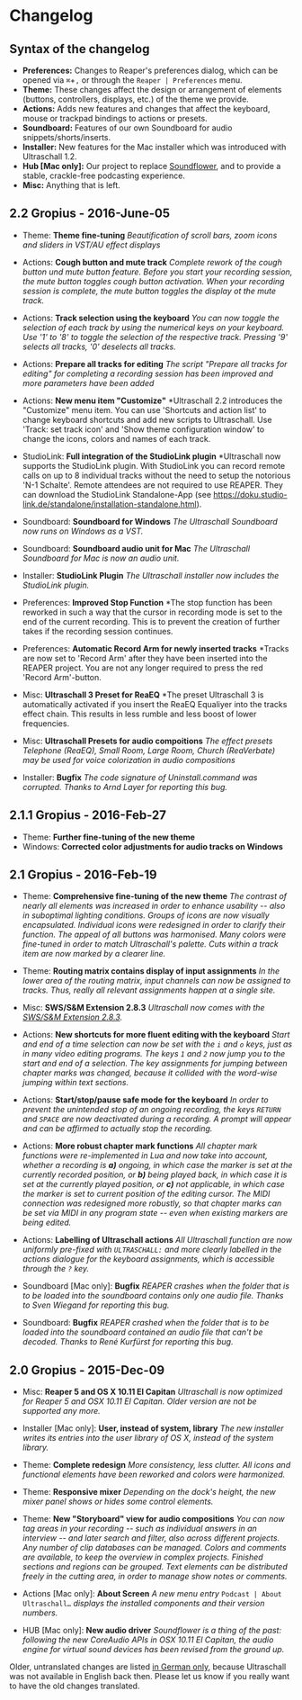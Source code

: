 # Changelog

## Syntax of the changelog

* **Preferences:** Changes to Reaper's preferences dialog, which can be opened via `⌘`+`,` or through the `Reaper | Preferences` menu.
* **Theme:** These changes affect the design or arrangement of elements (buttons, controllers, displays, etc.) of the theme we provide.
* **Actions:** Adds new features and changes that affect the keyboard, mouse or trackpad bindings to actions or presets.
* **Soundboard:** Features of our own Soundboard for audio snippets/shorts/inserts.
* **Installer:** New features for the Mac installer which was introduced with Ultraschall 1.2.
* **Hub [Mac only]:** Our project to replace [Soundflower](https://github.com/mattingalls/Soundflower/releases/tag/2.0b2), and to provide a stable, crackle-free podcasting experience.
* **Misc:** Anything that is left.

## 2.2 Gropius - 2016-June-05

* Theme: **Theme fine-tuning**
*Beautification of scroll bars, zoom icons and sliders in VST/AU effect displays*

* Actions: **Cough button and mute track**
*Complete rework of the cough button und mute button feature. Before you start your recording session, the mute button toggles cough button activation. When your recording session is complete, the mute button toggles the display ot the mute track.*

* Actions: **Track selection using the keyboard**
*You can now toggle the selection of each track by using the numerical keys on your keyboard. Use '1' to '8' to toggle the selection of the respective track. Pressing '9' selects all tracks, '0' deselects all tracks.*

* Actions: **Prepare all tracks for editing**
*The script "Prepare all tracks for editing" for completing a recording session has been improved and more parameters have been added*

* Actions: **New menu item "Customize"**
*Ultraschall 2.2 introduces the "Customize" menu item. You can use 'Shortcuts and action list' to change keyboard shortcuts and add new scripts to Ultraschall. Use 'Track: set track icon' and 'Show theme configuration window' to change the icons, colors and names of each track.

* StudioLink: **Full integration of the StudioLink plugin**
*Ultraschall now supports the StudioLink plugin. With StudioLink you can record remote calls on up to 8 individual tracks without the need to setup the notorious 'N-1 Schalte'. Remote attendees are not required to use REAPER. They can download the StudioLink Standalone-App (see https://doku.studio-link.de/standalone/installation-standalone.html). 

* Soundboard: **Soundboard for Windows**
*The Ultraschall Soundboard now runs on Windows as a VST.*

* Soundboard: **Soundboard audio unit for Mac**
*The Ultraschall Soundboard for Mac is now an audio unit.*

* Installer: **StudioLink Plugin**
*The Ultraschall installer now includes the StudioLink plugin.*

* Preferences: **Improved Stop Function**
*The stop function has been reworked in such a way that the cursor in recording mode is set to the end of the current recording. This is to prevent the creation of further takes if the recording session continues.

* Preferences: **Automatic Record Arm for newly inserted tracks**
*Tracks are now set to 'Record Arm' after they have been inserted into the REAPER project. You are not any longer required to press the red 'Record Arm'-button.

* Misc: **Ultraschall 3 Preset for ReaEQ**
*The preset Ultraschall 3 is automatically activated if you insert the ReaEQ Equaliyer into the tracks effect chain. This results in less rumble and less boost of lower frequencies.    

* Misc: **Ultraschall Presets for audio compoitions**
*The effect presets Telephone (ReaEQ), Small Room, Large Room, Church (ReaVerbate) may be used for voice colorization in audio compositions* 

* Installer: **Bugfix**
*The code signature of Uninstall.command was corrupted. Thanks to Arnd Layer for reporting this bug.*

## 2.1.1 Gropius - 2016-Feb-27

* Theme: **Further fine-tuning of the new theme**
* Windows: **Corrected color adjustments for audio tracks on Windows**

## 2.1 Gropius - 2016-Feb-19

* Theme: **Comprehensive fine-tuning of the new theme**
*The contrast of nearly all elements was increased in order to enhance usability -- also in suboptimal lighting conditions. Groups of icons are now visually encapsulated. Individual icons were redesigned in order to clarify their function. The appeal of all buttons was harmonised. Many colors were fine-tuned in order to match Ultraschall's palette. Cuts within a track item are now marked by a clearer line.*

* Theme: **Routing matrix contains display of input assignments**
*In the lower area of the routing matrix, input channels can now be assigned to tracks. Thus, really all relevant assignments happen at a single site.*

* Misc: **SWS/S&M Extension 2.8.3**
*Ultraschall now comes with the [SWS/S&M Extension 2.8.3](http://www.sws-extension.org/).*

* Actions: **New shortcuts for more fluent editing with the keyboard**
*Start and end of a time selection can now be set with the `i` and `o` keys, just as in many video editing programs. The keys `1` and `2` now jump you to the start and end of a selection. The key assignments for jumping between chapter marks was changed, because it collided with the word-wise jumping within text sections.*

* Actions: **Start/stop/pause safe mode for the keyboard**
*In order to prevent the unintended stop of an ongoing recording, the keys `RETURN` and `SPACE` are now deactivated during a recording. A prompt will appear and can be affirmed to actually stop the recording.*

* Actions: **More robust chapter mark functions**
*All chapter mark functions were re-implemented in Lua and now take into account, whether a recording is **a)** ongoing, in which case the marker is set at the currently recorded position, or **b)** being played back, in which case it is set at the currently played position, or **c)** not applicable, in which case the marker is set to current position of the editing cursor. The MIDI connection was redesigned more robustly, so that chapter marks can be set via MIDI in any program state -- even when existing markers are being edited.*

* Actions: **Labelling of Ultraschall actions**
*All Ultraschall function are now uniformly pre-fixed with `ULTRASCHALL:` and more clearly labelled in the actions dialogue for the keyboard assignments, which is accessible through the `?` key.*

* Soundboard [Mac only]: **Bugfix**
*REAPER crashes when the folder that is to be loaded into the soundboard contains only one audio file. Thanks to Sven Wiegand for reporting this bug.*

* Soundboard: **Bugfix**
*REAPER crashed when the folder that is to be loaded into the soundboard contained an audio file that can't be decoded. Thanks to René Kurfürst for reporting this bug.*

## 2.0 Gropius - 2015-Dec-09

* Misc:  **Reaper 5 and OS X 10.11 El Capitan**
*Ultraschall is now optimized for Reaper 5 and OSX 10.11 El Capitan. Older version are not be supported any more.*

* Installer [Mac only]: **User, instead of system, library**
*The new installer writes its entries into the user library of OS X, instead of the system library.*

* Theme: **Complete redesign**
*More consistency, less clutter. All icons and functional elements have been reworked and colors were harmonized.*

* Theme: **Responsive mixer**
*Depending on the dock's height, the new mixer panel shows or hides some control elements.*

* Theme: **New "Storyboard" view for audio compositions**
*You can now tag areas in your recording -- such as individual answers in an interview -- and later search and filter, also across different projects. Any number of clip databases can be managed. Colors and comments are available, to keep the overview in complex projects. Finished sections and regions can be grouped. Text elements can be distributed freely in the cutting area, in order to manage show notes or comments.*

* Actions [Mac only]: **About Screen**
*A new menu entry* `Podcast | About Ultraschall…` *displays the installed components and their version numbers.*

* HUB [Mac only]: **New audio driver**
*Soundflower is a thing of the past: following the new CoreAudio APIs in OSX 10.11 El Capitan, the audio engine for virtual sound devices has been revised from the ground up.*

Older, untranslated changes are listed [in German only](https://github.com/Ultraschall/REAPER/blob/master/CHANGELOG-DE.md), because Ultraschall was not available in English back then. Please let us know if you really want to have the old changes translated.
